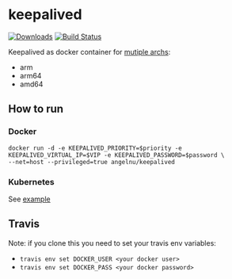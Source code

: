 # keepalived
[![Downloads](https://img.shields.io/docker/pulls/angelnu/keepalived.svg)](https://hub.docker.com/r/angelnu/keepalived/)
[![Build Status](https://travis-ci.org/angelnu/docker-keepalived.svg?branch=master)](https://travis-ci.org/angelnu/docker-keepalived)

Keepalived as docker container for [mutiple archs](https://hub.docker.com/r/angelnu/keepalived/tags):
- arm
- arm64
- amd64

## How to run
### Docker
```
docker run -d -e KEEPALIVED_PRIORITY=$priority -e KEEPALIVED_VIRTUAL_IP=$VIP -e KEEPALIVED_PASSWORD=$password \
--net=host --privileged=true angelnu/keepalived
```
### Kubernetes
See [example](kubernetes.yaml)


## Travis
Note: if you clone this you need to set your travis env variables:

- `travis env set DOCKER_USER <your docker user>`
- `travis env set DOCKER_PASS <your docker password>`

